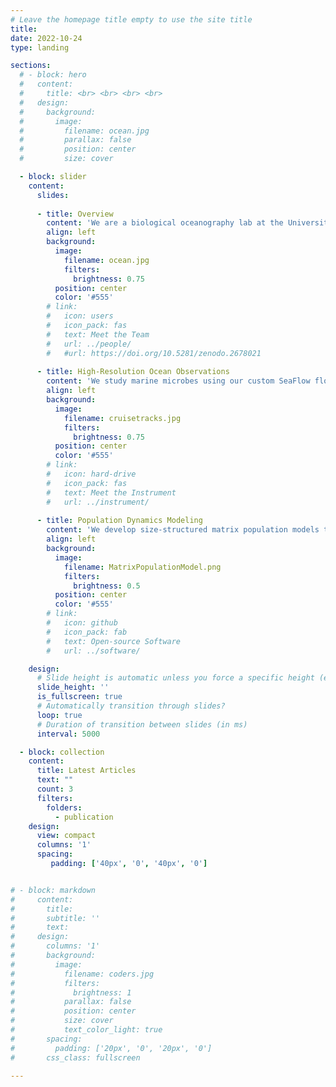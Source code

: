 ```yaml
---
# Leave the homepage title empty to use the site title
title:
date: 2022-10-24
type: landing

sections:
  # - block: hero
  #   content:
  #     title: <br> <br> <br> <br>
  #   design:
  #     background:
  #       image:
  #         filename: ocean.jpg
  #         parallax: false
  #         position: center
  #         size: cover

  - block: slider
    content:
      slides:
      
      - title: Overview
        content: 'We are a biological oceanography lab at the University of Washington. Our work combines high-resolution ocean observations and statistical modeling to reveal how environmental changes affect the growth of marine microbial communities, helping us understand their role in marine ecosystems and global carbon cycling.'
        align: left
        background:
          image:
            filename: ocean.jpg
            filters:
              brightness: 0.75
          position: center
          color: '#555'
        # link:
        #   icon: users
        #   icon_pack: fas
        #   text: Meet the Team
        #   url: ../people/
        #   #url: https://doi.org/10.5281/zenodo.2678021
          
      - title: High-Resolution Ocean Observations
        content: 'We study marine microbes using our custom SeaFlow flow cytometer that provides continuous, real-time observations of phytoplankton. Over more than a decade, we have collected 800 billion single-cell measurements across nearly six global circumnavigations.'
        align: left
        background:
          image:
            filename: cruisetracks.jpg
            filters:
              brightness: 0.75
          position: center
          color: '#555'
        # link:
        #   icon: hard-drive
        #   icon_pack: fas
        #   text: Meet the Instrument
        #   url: ../instrument/
          
      - title: Population Dynamics Modeling
        content: 'We develop size-structured matrix population models to extract biological rates from SeaFlow time series data. By linking these rates to environmental conditions, we reveal how factors like temperature, nutrients, and light control phytoplankton communities across ocean regions.'
        align: left
        background:
          image:
            filename: MatrixPopulationModel.png
            filters:
              brightness: 0.5
          position: center
          color: '#555'
        # link:
        #   icon: github
        #   icon_pack: fab
        #   text: Open-source Software
        #   url: ../software/

    design:
      # Slide height is automatic unless you force a specific height (e.g. '400px')
      slide_height: ''
      is_fullscreen: true
      # Automatically transition through slides?
      loop: true
      # Duration of transition between slides (in ms)
      interval: 5000

  - block: collection
    content:
      title: Latest Articles
      text: ""
      count: 3
      filters:
        folders:
          - publication
    design:
      view: compact
      columns: '1'
      spacing:
         padding: ['40px', '0', '40px', '0']


# - block: markdown
#     content:
#       title:
#       subtitle: ''
#       text:
#     design:
#       columns: '1'
#       background:
#         image: 
#           filename: coders.jpg
#           filters:
#             brightness: 1
#           parallax: false
#           position: center
#           size: cover
#           text_color_light: true
#       spacing:
#         padding: ['20px', '0', '20px', '0']
#       css_class: fullscreen

---
```


